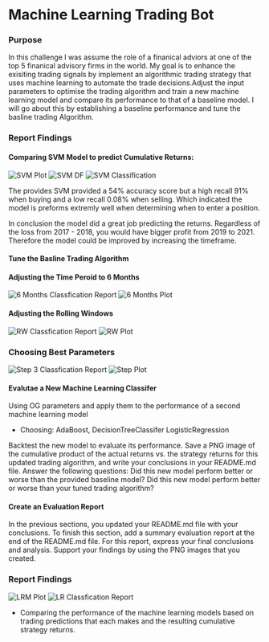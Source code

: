 # Machine Learning Trading Bot

### Purpose
In this challenge I was assume the role of a finanical adviors at one of the top 5 finanical advisory firms in the world. My goal is to enhance the exisiting trading signals by implement an algorithmic trading strategy that uses machine learning to automate the trade decisions.Adjust the input parameters to optimise the trading algorithm and train a new machine learning model and compare its performance to that of a baseline model. I will go about this by establishing a baseline performance and tune the basline trading Algorithm.

### Report Findings

#### Comparing SVM Model to predict Cumulative Returns:
![SVM Plot](https://github.com/jlaomoc/machine_learning_trading_bot/blob/main/Photos/SVM%20Plot.jpg?raw=true)
![SVM DF](https://github.com/jlaomoc/machine_learning_trading_bot/blob/main/SVM%20DF.jpg?raw=true)
![SVM Classification](https://github.com/jlaomoc/machine_learning_trading_bot/blob/main/SVM%20Classification%20Report.jpg?raw=true)

The provides SVM provided a 54% accuracy score but a high recall 91% when buying and a low recall 0.08% when selling. Which indicated the model is preforms extremly well when determining when to enter a position.

In conclusion the model did a great job predicting the returns. Regardless of the loss from 2017 - 2018, you would have bigger profit from 2019 to 2021. Therefore the model could be improved by increasing the timeframe. 


#### Tune the Basline Trading Algorithm

#### Adjusting the Time Peroid to 6 Months

![6 Months Classfication Report](https://github.com/jlaomoc/machine_learning_trading_bot/blob/main/CF%206%20Months.jpg?raw=true)
![6 Months Plot](https://github.com/jlaomoc/machine_learning_trading_bot/blob/main/6%20Months%20Plot.jpg?raw=true)


#### Adjusting the Rolling Windows

![RW Classfication Report](https://github.com/jlaomoc/machine_learning_trading_bot/blob/main/Step%202%20CF.jpg?raw=true)
![RW Plot](https://github.com/jlaomoc/machine_learning_trading_bot/blob/main/step%202%20plot.jpg?raw=true)

### Choosing Best Parameters
![Step 3 Classfication Report](https://github.com/jlaomoc/machine_learning_trading_bot/blob/main/Ste%203%20CR.jpg?raw=true)
![Step Plot](https://github.com/jlaomoc/machine_learning_trading_bot/blob/main/Step%203%20Plot.jpg?raw=true)


    
#### Evalutae a New Machine Learning Classifer
Using OG parameters and apply them to the performance of a second machine learning model

- Choosing: AdaBoost, DecisionTreeClassifer LogisticRegression

Backtest the new model to evaluate its performance. Save a PNG image of the cumulative product of the actual returns vs. the strategy returns for this updated trading algorithm, and write your conclusions in your README.md file. Answer the following questions: Did this new model perform better or worse than the provided baseline model? Did this new model perform better or worse than your tuned trading algorithm?

#### Create an Evaluation Report
In the previous sections, you updated your README.md file with your conclusions. To finish this section, add a summary evaluation report at the end of the README.md file. For this report, express your final conclusions and analysis. Support your findings by using the PNG images that you created.


### Report Findings

![LRM Plot](https://github.com/jlaomoc/machine_learning_trading_bot/blob/main/LRM%20Plot.jpg?raw=true)
![LR Classfication Report](https://github.com/jlaomoc/machine_learning_trading_bot/blob/main/Logistic%20Regression%20Classifcation%20Report%20.jpg?raw=true)



- Comparing the performance of the machine learning models based on trading predictions that each makes and the resulting cumulative strategy returns. 




